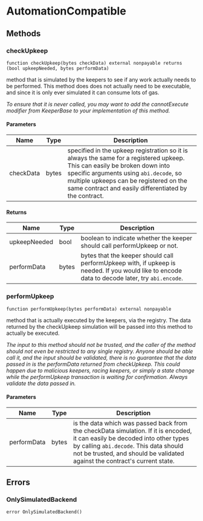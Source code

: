 # AutomationCompatible

## Methods

### checkUpkeep

```solidity
function checkUpkeep(bytes checkData) external nonpayable returns (bool upkeepNeeded, bytes performData)
```

method that is simulated by the keepers to see if any work actually needs to be performed. This method does does not
actually need to be executable, and since it is only ever simulated it can consume lots of gas.

_To ensure that it is never called, you may want to add the cannotExecute modifier from KeeperBase to your
implementation of this method._

#### Parameters

| Name      | Type  | Description                                                                                                                                                                                                                                                             |
| --------- | ----- | ----------------------------------------------------------------------------------------------------------------------------------------------------------------------------------------------------------------------------------------------------------------------- |
| checkData | bytes | specified in the upkeep registration so it is always the same for a registered upkeep. This can easily be broken down into specific arguments using `abi.decode`, so multiple upkeeps can be registered on the same contract and easily differentiated by the contract. |

#### Returns

| Name         | Type  | Description                                                                                                                                    |
| ------------ | ----- | ---------------------------------------------------------------------------------------------------------------------------------------------- |
| upkeepNeeded | bool  | boolean to indicate whether the keeper should call performUpkeep or not.                                                                       |
| performData  | bytes | bytes that the keeper should call performUpkeep with, if upkeep is needed. If you would like to encode data to decode later, try `abi.encode`. |

### performUpkeep

```solidity
function performUpkeep(bytes performData) external nonpayable
```

method that is actually executed by the keepers, via the registry. The data returned by the checkUpkeep simulation will
be passed into this method to actually be executed.

_The input to this method should not be trusted, and the caller of the method should not even be restricted to any
single registry. Anyone should be able call it, and the input should be validated, there is no guarantee that the data
passed in is the performData returned from checkUpkeep. This could happen due to malicious keepers, racing keepers, or
simply a state change while the performUpkeep transaction is waiting for confirmation. Always validate the data passed
in._

#### Parameters

| Name        | Type  | Description                                                                                                                                                                                                                                              |
| ----------- | ----- | -------------------------------------------------------------------------------------------------------------------------------------------------------------------------------------------------------------------------------------------------------- |
| performData | bytes | is the data which was passed back from the checkData simulation. If it is encoded, it can easily be decoded into other types by calling `abi.decode`. This data should not be trusted, and should be validated against the contract&#39;s current state. |

## Errors

### OnlySimulatedBackend

```solidity
error OnlySimulatedBackend()
```
